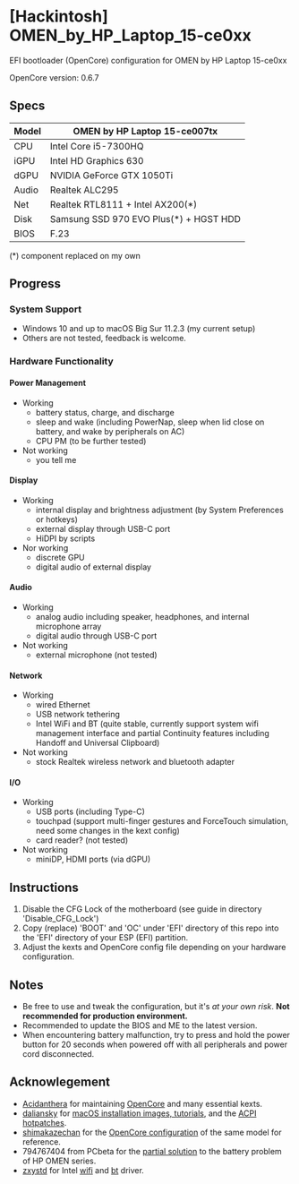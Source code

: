 # [Hackintosh] OMEN_by_HP_Laptop_15-ce0xx
EFI bootloader (OpenCore) configuration for OMEN by HP Laptop 15-ce0xx

OpenCore version: 0.6.7

## Specs
| Model | OMEN by HP Laptop 15-ce007tx           |
| ----- | -------------------------------------- |
| CPU   | Intel Core i5-7300HQ                   |
| iGPU  | Intel HD Graphics 630                  |
| dGPU  | NVIDIA GeForce GTX 1050Ti              |
| Audio | Realtek ALC295                         |
| Net   | Realtek RTL8111 + Intel AX200(*)       |
| Disk  | Samsung SSD 970 EVO Plus(*) + HGST HDD |
| BIOS  | F.23                                   |

(*) component replaced on my own

## Progress
### System Support
- Windows 10 and up to macOS Big Sur 11.2.3 (my current setup)
- Others are not tested, feedback is welcome.

### Hardware Functionality
#### Power Management
- Working
    - battery status, charge, and discharge
    - sleep and wake (including PowerNap, sleep when lid close on battery, and wake by peripherals on AC)
    - CPU PM (to be further tested)
- Not working
    - you tell me

#### Display
- Working
    - internal display and brightness adjustment (by System Preferences or hotkeys)
    - external display through USB-C port
    - HiDPI by scripts
- Nor working
    - discrete GPU
    - digital audio of external display

#### Audio
- Working
    - analog audio including speaker, headphones, and internal microphone array
    - digital audio through USB-C port
- Not working
    - external microphone (not tested)

#### Network
- Working
    - wired Ethernet
    - USB network tethering
    - Intel WiFi and BT (quite stable, currently support system wifi management interface and partial Continuity features including Handoff and Universal Clipboard)
- Not working
    - stock Realtek wireless network and bluetooth adapter

#### I/O
- Working
    - USB ports (including Type-C)
    - touchpad (support multi-finger gestures and ForceTouch simulation, need some changes in the kext config)
    - card reader? (not tested)
- Not working
    - miniDP, HDMI ports (via dGPU)

## Instructions
1. Disable the CFG Lock of the motherboard (see guide in directory 'Disable_CFG_Lock')
2. Copy (replace) 'BOOT' and 'OC' under 'EFI' directory of this repo into the 'EFI' directory of your ESP (EFI) partition.
3. Adjust the kexts and OpenCore config file depending on your hardware configuration.

## Notes
- Be free to use and tweak the configuration, but it's *at your own risk*. **Not recommended for production environment.**
- Recommended to update the BIOS and ME to the latest version.
- When encountering battery malfunction, try to press and hold the power button for 20 seconds when powered off with all peripherals and power cord disconnected.

## Acknowlegement
- [Acidanthera](https://github.com/acidanthera) for maintaining [OpenCore](https://github.com/acidanthera/OpenCorePkg) and many essential kexts.
- [daliansky](https://github.com/daliansky) for [macOS installation images, tutorials](https://blog.daliansky.net/), and the [ACPI hotpatches](https://github.com/daliansky/OC-little).
- [shimakazechan](https://github.com/shimakazechan) for the [OpenCore configuration](https://github.com/shimakazechan/OMEN-by-HP-3-Hackintosh) of the same model for reference.
- 794767404 from PCbeta for the [partial solution](http://bbs.pcbeta.com/viewthread-1702113-1-1.html) to the battery problem of HP OMEN series.
- [zxystd](https://github.com/zxystd) for Intel [wifi](https://github.com/zxystd/itlwm) and [bt](https://github.com/zxystd/IntelBluetoothFirmware) driver.